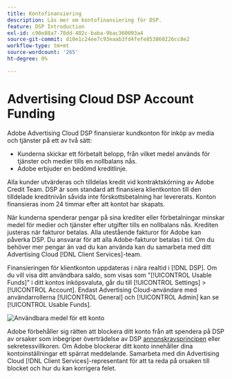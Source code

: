```yaml
---
title: Kontofinansiering
description: Läs mer om kontofinansiering för DSP.
feature: DSP Introduction
exl-id: c90e88a7-78dd-402c-baba-9bac360093a4
source-git-commit: d10e1c24ee7c93eaab3fd4fefe853860226cc8e2
workflow-type: tm+mt
source-wordcount: '265'
ht-degree: 0%

---
```


# Advertising Cloud DSP Account Funding

Adobe Advertising Cloud DSP finansierar kundkonton för inköp av media och tjänster på ett av två sätt:

* Kunderna skickar ett förbetalt belopp, från vilket medel används för tjänster och medier tills en nollbalans nås.
* Adobe erbjuder en bedömd kreditlinje.

Alla kunder utvärderas och tilldelas kredit vid kontraktskörning av Adobe Credit Team. DSP är som standard att finansiera klientkonton till den tilldelade kreditnivån såvida inte förskottsbetalning har levererats. Konton finansieras inom 24 timmar efter att kontot har skapats.

När kunderna spenderar pengar på sina krediter eller förbetalningar minskar medel för medier och tjänster efter utgifter tills en nollbalans nås. Krediten justeras när fakturor betalas. Alla utestående fakturor för Adobe kan påverka DSP. Du ansvarar för att alla Adobe-fakturor betalas i tid. Om du behöver mer pengar än vad du kan använda kan du samarbeta med ditt Advertising Cloud [!DNL Client Services]-team.

Finansieringen för klientkonton uppdateras i nära realtid i [!DNL DSP]. Om du vill visa ditt användbara saldo, som visas som &quot;[!UICONTROL Usable Funds]&quot; i ditt kontos inköpsvaluta, går du till [!UICONTROL Settings] > [!UICONTROL Account]. Endast Advertising Cloud-användare med användarrollerna [!UICONTROL General] och [!UICONTROL Admin] kan se [!UICONTROL Usable Funds].

![Användbara medel för ett konto](/help/dsp/assets/account-usable-funds.png)

Adobe förbehåller sig rätten att blockera ditt konto från att spendera på DSP av orsaker som inbegriper överträdelse av DSP [annonskravsprincipen](/help/policies/ad-requirements-policy.md) eller sekretessvillkoren. Om Adobe blockerar ditt konto innehåller dina kontoinställningar ett spärrat meddelande. Samarbeta med din Advertising Cloud [!DNL Client Services]-representant för att ta reda på orsaken till blocket och hur du kan korrigera felet.
